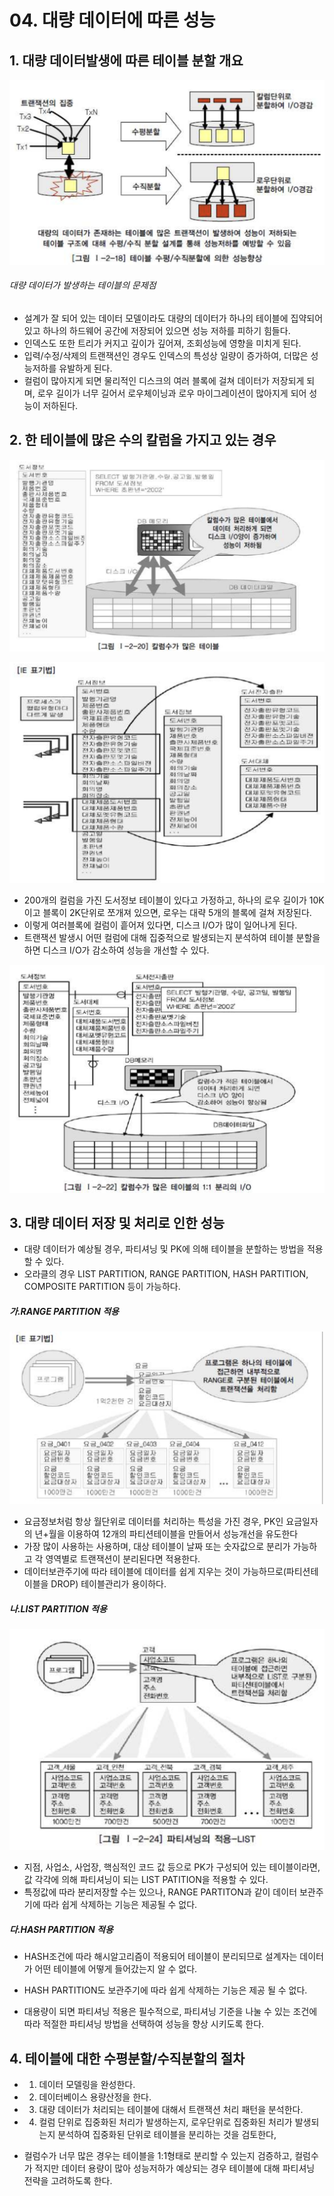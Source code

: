 # 04. 대량 데이터에 따른 성능



##  1. 대량 데이터발생에 따른 테이블 분할 개요

![스크린샷 2024-06-07 오전 8.39.22](../../img/266.png)

###### 대량 데이터가 발생하는 테이블의 문제점

- 설계가 잘 되어 있는 데이터 모델이라도 대량의 데이터가 하나의 테이블에 집약되어 있고 하나의 하드웨어 공간에 저장되어 있으면 성능 저하를 피하기 힘들다.
- 인덱스도 또한 트리가 커지고 깊이가 깊어져, 조회성능에 영향을 미치게 된다.
- 입력/수정/삭제의 트랜잭션인 경우도 인덱스의 특성상 일량이 증가하여, 더많은 성능저하를 유발하게 된다.
- 컬럼이 많아지게 되면 물리적인 디스크의 여러 블록에 걸쳐 데이터가 저장되게 되며, 로우 길이가 너무 길어서 로우체이닝과 로우 마이그레이션이 많아지게 되어 성능이 저하된다.



## 2. 한 테이블에 많은 수의 칼럼을 가지고 있는 경우

![스크린샷 2024-06-07 오전 8.39.39](../../img/267.png)

![스크린샷 2024-06-07 오전 8.39.45](../../img/268.png)







- 200개의 컬럼을 가진 도서정보 테이블이 있다고 가정하고, 하나의 로우 길이가 10K이고 블록이 2K단위로 쪼개져 있으면, 로우는 대략 5개의 블록에 걸쳐 저장된다.
- 이렇게 여러블록에 컬럼이 흩어져 있다면, 디스크 I/O가 많이 일어나게 된다.
- 트랜잭션 발생시 어떤 컬럼에 대해 집중적으로 발생되는지 분석하여 테이블 분할을 하면 디스크 I/O가 감소하여 성능을 개선할 수 있다.

![스크린샷 2024-06-07 오전 8.40.13](../../img/269.png)





## 3. 대량 데이터 저장 및 처리로 인한 성능

- 대량 데이터가 예상될 경우, 파티셔닝 및 PK에 의해 테이블을 분할하는 방법을 적용할 수 있다.
- 오라클의 경우 LIST PARTITION, RANGE PARTITION, HASH PARTITION, COMPOSITE PARTITION 등이 가능하다.



##### 가.RANGE PARTITION 적용

![스크린샷 2024-06-07 오전 8.40.24](../../img/270.png)







- 요금정보처럼 항상 월단위로 데이터를 처리하는 특성을 가진 경우, PK인 요금일자의 년+월을 이용하여 12개의 파티션테이블을 만들어서 성능개선을 유도한다
- 가장 많이 사용하는 사용하며, 대상 테이블이 날짜 또는 숫자값으로 분리가 가능하고 각 영역별로 트랜잭션이 분리된다면 적용한다.
- 데이터보관주기에 따라 테이블에 데이터를 쉽게 지우는 것이 가능하므로(파티션테이블을 DROP) 테이블관리가 용이하다.



##### 나.LIST PARTITION 적용

![스크린샷 2024-06-07 오전 8.40.37](../../img/271.png)



- 지점, 사업소, 사업장, 핵심적인 코드 값 등으로 PK가 구성되어 있는 테이블이라면, 값 각각에 의해 파티셔닝이 되는 LIST PATITION을 적용할 수 있다.
- 특정값에 따라 분리저장할 수는 있으나, RANGE PARTITON과 같이 데이터 보관주기에 따라 쉽게 삭제하는 기능은 제공될 수 없다.



##### 다.HASH PARTITION 적용

- HASH조건에 따라 해시알고리즘이 적용되어 테이블이 분리되므로 설계자는 데이터가 어떤 테이블에 어떻게 들어갔는지 알 수 없다.
- HASH PARTITION도 보관주기에 따라 쉽게 삭제하는 기능은 제공 될 수 없다.

- 대용량이 되면 파티셔닝 적용은 필수적으로, 파티셔닝 기준을 나눌 수 있는 조건에 따라 적절한 파티셔닝 방법을 선택하여 성능을 향상 시키도록 한다.



## 4. 테이블에 대한 수평분할/수직분할의 절차

- 1) 데이터 모델링을 완성한다.
- 2) 데이터베이스 용량산정을 한다.
- 3) 대량 데이터가 처리되는 테이블에 대해서 트랜잭션 처리 패턴을 분석한다.
- 4) 컬럼 단위로 집중화된 처리가 발생하는지, 로우단위로 집중화된 처리가 발생되는지 분석하여 집중화된 단위로 테이블을 분리하는 것을 검토한다,



- 컬럼수가 너무 많은 경우는 테이블을 1:1형태로 분리할 수 있는지 검증하고, 컬럼수가 적지만 데이터 용량이 많아 성능저하가 예상되는 경우 테이블에 대해 파티셔닝 전략을 고려하도록 한다.